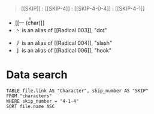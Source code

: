 > [[SKIP]] : [[SKIP-4]] : [[SKIP-4-0-4]] : [[SKIP-4-1]]
- <ruby>[[一 (char)]]<rt>읻</rt></ruby>
- 丶 is an alias of [[Radical 003]], "dot"
* 丿 is an alias of [[Radical 004]], "slash"
* 亅 is an alias of [[Radical 006]], "hook" 

# Data search
```dataview
TABLE file.link AS "Character", skip_number AS "SKIP"
FROM "characters"
WHERE skip_number = "4-1-4"
SORT file.name ASC
